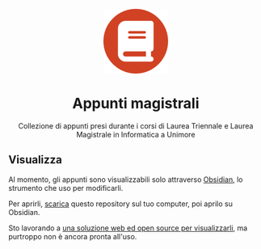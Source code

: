 <div align="center">

![](.media/icon-128x128_round.png)

# Appunti magistrali

Collezione di appunti presi durante i corsi di Laurea Triennale e Laurea Magistrale in Informatica a Unimore

</div>

## Visualizza

Al momento, gli appunti sono visualizzabili solo attraverso [Obsidian](https://obsidian.md/), lo strumento che uso per modificarli.

Per aprirli, [scarica](https://github.com/Steffo99/appunti-magistrali/archive/refs/heads/main.zip) questo repository sul tuo computer, poi aprilo su Obsidian.

Sto lavorando a [una soluzione web ed open source per visualizzarli](https://github.com/Steffo99/obsiview/), ma purtroppo non è ancora pronta all'uso.

